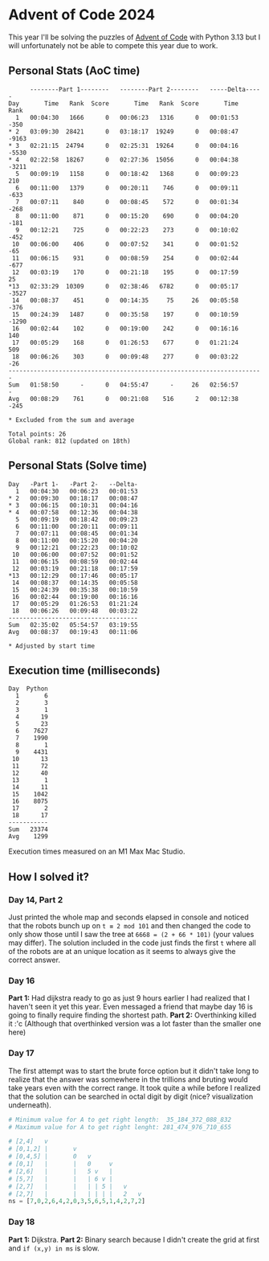 # Advent of Code 2024

This year I'll be solving the puzzles of [Advent of Code](https://adventofcode.com/2024) with Python 3.13 but I will
unfortunately not be able to compete this year due to work.  

## Personal Stats (AoC time)
```
      --------Part 1--------   --------Part 2--------   -----Delta-----
Day       Time   Rank  Score       Time   Rank  Score       Time   Rank
  1   00:04:30   1666      0   00:06:23   1316      0   00:01:53   -350
* 2   03:09:30  28421      0   03:18:17  19249      0   00:08:47  -9163
* 3   02:21:15  24794      0   02:25:31  19264      0   00:04:16  -5530
* 4   02:22:58  18267      0   02:27:36  15056      0   00:04:38  -3211
  5   00:09:19   1158      0   00:18:42   1368      0   00:09:23    210
  6   00:11:00   1379      0   00:20:11    746      0   00:09:11   -633
  7   00:07:11    840      0   00:08:45    572      0   00:01:34   -268
  8   00:11:00    871      0   00:15:20    690      0   00:04:20   -181
  9   00:12:21    725      0   00:22:23    273      0   00:10:02   -452
 10   00:06:00    406      0   00:07:52    341      0   00:01:52    -65
 11   00:06:15    931      0   00:08:59    254      0   00:02:44   -677
 12   00:03:19    170      0   00:21:18    195      0   00:17:59     25
*13   02:33:29  10309      0   02:38:46   6782      0   00:05:17  -3527
 14   00:08:37    451      0   00:14:35     75     26   00:05:58   -376
 15   00:24:39   1487      0   00:35:58    197      0   00:10:59  -1290
 16   00:02:44    102      0   00:19:00    242      0   00:16:16    140
 17   00:05:29    168      0   01:26:53    677      0   01:21:24    509
 18   00:06:26    303      0   00:09:48    277      0   00:03:22    -26
-----------------------------------------------------------------------
Sum   01:58:50      -      0   04:55:47      -     26   02:56:57      -
Avg   00:08:29    761      0   00:21:08    516      2   00:12:38   -245

* Excluded from the sum and average

Total points: 26
Global rank: 812 (updated on 18th)
```

## Personal Stats (Solve time)
```
Day   -Part 1-   -Part 2-   --Delta-
  1   00:04:30   00:06:23   00:01:53
* 2   00:09:30   00:18:17   00:08:47
* 3   00:06:15   00:10:31   00:04:16
* 4   00:07:58   00:12:36   00:04:38
  5   00:09:19   00:18:42   00:09:23
  6   00:11:00   00:20:11   00:09:11
  7   00:07:11   00:08:45   00:01:34
  8   00:11:00   00:15:20   00:04:20
  9   00:12:21   00:22:23   00:10:02
 10   00:06:00   00:07:52   00:01:52
 11   00:06:15   00:08:59   00:02:44
 12   00:03:19   00:21:18   00:17:59
*13   00:12:29   00:17:46   00:05:17
 14   00:08:37   00:14:35   00:05:58
 15   00:24:39   00:35:38   00:10:59
 16   00:02:44   00:19:00   00:16:16
 17   00:05:29   01:26:53   01:21:24
 18   00:06:26   00:09:48   00:03:22
------------------------------------
Sum   02:35:02   05:54:57   03:19:55
Avg   00:08:37   00:19:43   00:11:06

* Adjusted by start time
```

## Execution time (milliseconds)
```
Day  Python
  1       6
  2       3
  3       1
  4      19
  5      23
  6    7627
  7    1990
  8       1
  9    4431
 10      13
 11      72
 12      40
 13       1
 14      11
 15    1042
 16    8075
 17       2
 18      17
-----------
Sum   23374
Avg    1299
```

Execution times measured on an M1 Max Mac Studio.


## How I solved it?

### Day 14, Part 2
Just printed the whole map and seconds elapsed in console and noticed that the robots bunch up on `t ≡ 2 mod 101` and
then changed the code to only show those until I saw the tree at `6668 = (2 + 66 * 101)` (your values may differ).
The solution included in the code just finds the first `t` where all of the robots are at an unique location as it
seems to always give the correct answer.

### Day 16
**Part 1:** Had dijkstra ready to go as just 9 hours earlier I had realized that I haven't seen it yet this year. Even
messaged a friend that maybe day 16 is going to finally require finding the shortest path. **Part 2:** Overthinking
killed it :'c (Although that overthinked version was a lot faster than the smaller one here)

### Day 17
The first attempt was to start the brute force option but it didn't take long to realize that the answer was somewhere
in the trillions and bruting would take years even with the correct range. It took quite a while before I realized that
the solution can be searched in octal digit by digit (nice? visualization underneath).
```python
# Minimum value for A to get right length:  35_184_372_088_832
# Maximum value for A to get right lenght: 281_474_976_710_655

# [2,4]   v
# [0,1,2] |       v
# [0,4,5] |       0   v
# [0,1]   |       |   0     v
# [2,6]   |       |   5 v   |
# [5,7]   |       |   | 6 v |
# [2,7]   |       |   | | 5 |   v
# [2,7]   |       |   | | | |   2   v
ns = [7,0,2,6,4,2,0,3,5,6,5,1,4,2,7,2]
```

### Day 18
**Part 1:** Dijkstra. **Part 2:** Binary search because I didn't create the grid at first and `if (x,y) in ms` is slow.
